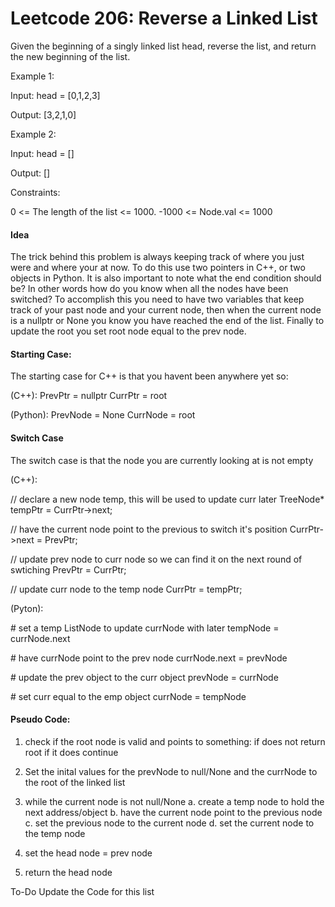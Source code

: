 # Leetcode 206: Reverse a Linked List

Given the beginning of a singly linked list head, reverse the list, and return the new beginning of the list.

Example 1:

Input: head = [0,1,2,3]

Output: [3,2,1,0]

Example 2:

Input: head = []

Output: []


Constraints:

0 <= The length of the list <= 1000.
-1000 <= Node.val <= 1000

#### Idea
The trick behind this problem is always keeping track of where you just were and where your at now. To do this use two pointers in C++, or two objects in Python. It is also important to note what the end condition should be? In other words how do you know when all the nodes have been switched?
To accomplish this you need to have two variables that keep track of your past node and your current node, then when the current node is a nullptr or None you know you have reached the end of the list.
Finally to update the root you set root node equal to the prev node.

#### Starting Case:
The starting case for C++ is that you havent been anywhere yet so:

(C++):
PrevPtr = nullptr
CurrPtr = root

(Python):
PrevNode = None
CurrNode = root


#### Switch Case
The switch case is that the node you are currently looking at is not empty

(C++):

// declare a new node temp, this will be used to update curr later
TreeNode* tempPtr = CurrPtr->next;

// have the current node point to the previous to switch it's position
CurrPtr->next = PrevPtr;

// update prev node to curr node so we can find it on the next round of swtiching
PrevPtr = CurrPtr;

// update curr node to the temp node
CurrPtr = tempPtr;

(Pyton):

\# set a temp ListNode to update currNode with later
tempNode = currNode.next

\# have currNode point to the prev node
currNode.next = prevNode

\# update the prev object to the curr object
prevNode = currNode

\# set curr equal to the emp object
currNode = tempNode


#### Pseudo Code:

1. check if the root node is valid and points to something:
    if does not return root
    if it does continue

2. Set the inital values for the prevNode to null/None and the currNode to the root of the linked list

3. while the current node is not null/None
    a. create a temp node to hold the next address/object
    b. have the current node point to the previous node
    c. set the previous node to the current node
    d. set the current node to the temp node

4. set the head node = prev node 

5. return the head node

To-Do Update the Code for this list